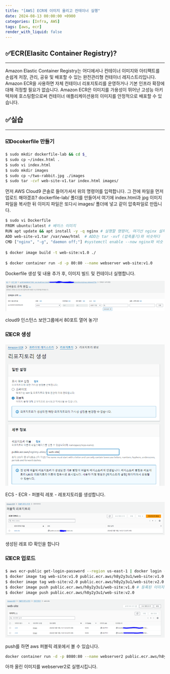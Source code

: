 ```yaml
---
title: "[AWS] ECR에 이미지 올리고 컨테이너 실행"
date: 2024-08-13 00:00:00 +0900
categories: [Infra, AWS]
tags: [aws, ecr]
render_with_liquid: false
---
```


## ✅ECR(Elasitc Container Registry)?

---

Amazon Elastic Container Registry는 어디에서나 컨테이너 이미지와 아티팩트를 손쉽게 저장, 관리, 공유 및 배포할 수 있는 완전관리형 컨테이너 레지스트리입니다. Amazon ECR을 사용하면 자체 컨테이너 리포지토리를 운영하거나 기본 인프라 확장에 대해 걱정할 필요가 없습니다. Amazon ECR은 이미지를 가용성이 뛰어난 고성능 아키텍처에 호스팅함으로써 컨테이너 애플리케이션용의 이미지를 안정적으로 배포할 수 있습니다.

## ✅실습

---

### ☑️Docokerfile 만들기

```bash
$ sudo mkdir dockerfile-lab && cd $_
$ sudo cp ~/index.html .
$ sudo vi index.html
$ sudo mkdir images
$ sudo cp ~/two-rabbit.jpg ./images
$ sudo tar -cvf web-site-v1.tar index.html images/
```

먼저 AWS Cloud9 콘솔로 들어가셔서 위의 명령어를 입력합니다. 그 전에 파일을 먼저 업로드 해야겠죠? dockerfile-lab/ 폴더를 만들어서 여기에 index.html과 jpg 이미지 파일을 복사한 뒤 이미지 파일은 또다시 images/ 폴더에 넣고 같이 압축파일로 만듭니다.

```bash
$ sudo vi Dockerfile
FROM ubuntu:latest # 베이스 이미지
RUN apt update && apt install -y -q nginx # 실행할 명령어, 여기선 nginx 설치
ADD web-site-v1.tar /var/www/html  # ADD는 tar -xvf (압축풀기)와 비슷하다
CMD ["nginx", "-g", "daemon off;"] #systemctl enable --now nginx와 비슷

$ docker image build -t web-site:v1.0 ./

$ docker container run -d -p 80:80 --name webserver web-site:v1.0
```

Dockerfile 생성 및 내용 추가 후, 이미지 빌드 및 컨테이너 실행합니다.

![Untitled](/assets/img/Infra/AWS/ecr/Untitled.png)

cloud9 인스턴스 보안그룹에서 80포트 열어 놓기!

### ☑️ECR 생성

![Untitled](/assets/img/Infra/AWS/ecr/Untitled%201.png)

ECS - ECR - 퍼블릭 레포 - 레포지토리를 생성합니다.

![Untitled](/assets/img/Infra/AWS/ecr/Untitled%202.png)

생성된 레포 ID 확인을 합니다

### ☑️ECR 업로드

```bash
$ aws ecr-public get-login-password --region us-east-1 | docker login --username AWS --password-stdin public.ecr.aws/h8y2y3u1
$ docker image tag web-site:v1.0 public.ecr.aws/h8y2y3u1/web-site:v1.0 #기존 이미지를 이름 바꿔서 태깅
$ docker image tag web-site:v2.0 public.ecr.aws/h8y2y3u1/web-site:v2.0
$ docker image push public.ecr.aws/h8y2y3u1/web-site:v1.0 # 등록된 이미지를 ECR에 등록
$ docker image push public.ecr.aws/h8y2y3u1/web-site:v2.0
```

![Untitled](/assets/img/Infra/AWS/ecr/Untitled%203.png)

push를 하면 aws 퍼블릭 레포에서 볼 수 있습니다.

```bash
docker container run -d -p 8080:80 --name webserver2 public.ecr.aws/h8y2y3u1/web-site:v2.0
```

아까 올린 이미지를 webserver2로 실행시킵니다.
